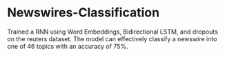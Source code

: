 # Newswires-Classification
Trained a RNN using Word Embeddings, Bidirectional LSTM, and dropouts on the reuters dataset. The model can effectively classify a newswire into one of 46 topics with an accuracy of 75%.
